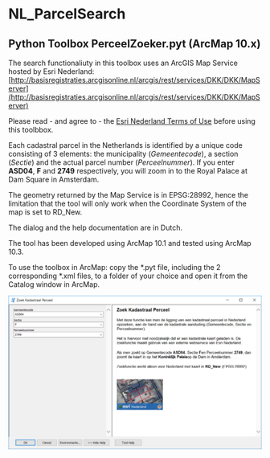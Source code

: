 # NL_ParcelSearch

## Python Toolbox PerceelZoeker.pyt (ArcMap 10.x)

The search functionaliuty in this toolbox uses an ArcGIS Map Service hosted by Esri Nederland:
[http://basisregistraties.arcgisonline.nl/arcgis/rest/services/DKK/DKK/MapServer](http://basisregistraties.arcgisonline.nl/arcgis/rest/services/DKK/DKK/MapServer)

Please read - and agree to - the [Esri Nederland Terms of Use](http://www.esri.nl/overig/terms-of-use) before using this toolbbox.

Each cadastral parcel in the Netherlands is identified by a unique code consisting of 3 elements:  the municipality (*Gemeentecode*), a section (*Sectie*) and the actual parcel number (*Perceelnummer*). If you enter **ASD04**, **F** and **2749** respectively, you will zoom in to the Royal Palace at Dam Square in Amsterdam.

The geometry returned by the Map Service is in EPSG:28992, hence the limitation that the tool will only work when the Coordinate System of the map is set to RD_New.

The dialog and the help documentation are in Dutch.

The tool has been developed using ArcMap 10.1 and tested using ArcMap 10.3.

To use the toolbox in ArcMap: copy the *.pyt file, including the 2 corresponding *.xml files, to a folder of your choice and open it from the Catalog window in ArcMap.

![alt text](https://github.com/Tensing/NL_ParcelSearch/blob/master/image/ZoekKadastraalPerceel.png "The tool's dialog box")